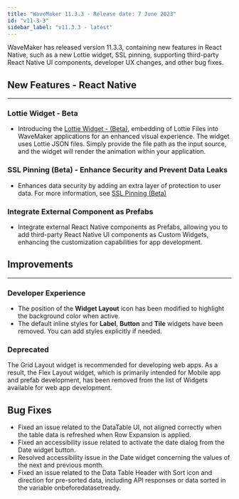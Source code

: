 ```yaml
---
title: "WaveMaker 11.3.3 - Release date: 7 June 2023"
id: "v11-3-3"
sidebar_label: "v11.3.3 - latest"
---
```


WaveMaker has released version 11.3.3, containing new features in React Native, such as a new Lottie widget, SSL pinning, supporting third-party React Native UI components, developer UX changes, and other bug fixes. 

## New Features - React Native

---

### Lottie Widget - Beta

- Introducing the [Lottie Widget - (Beta)](/learn/app-development/widgets/basic/lottie), embedding of Lottie Files into WaveMaker applications for an enhanced visual experience. The widget uses Lottie JSON files. Simply provide the file path as the input source, and the widget will render the animation within your application. 

### SSL Pinning (Beta) - Enhance Security and Prevent Data Leaks

- Enhances data security by adding an extra layer of protection to user data. For more information, see [SSL Pinning (Beta)](/learn/react-native/ssl-pinning)

### Integrate External Component as Prefabs

- Integrate external React Native components as Prefabs, allowing you to add third-party React Native UI components as Custom Widgets, enhancing the  customization capabilities for app development.

## Improvements

---

### Developer Experience

- The position of the **Widget Layout** icon has been modified to highlight the background color when active.
- The default inline styles for **Label**, **Button** and **Tile** widgets have been removed. You can add styles explicitly if needed.

### Deprecated

The Grid Layout widget is recommended for developing web apps. As a result, the Flex Layout widget, which is primarily intended for Mobile app and prefab development, has been removed from the list of Widgets available for web app development.

## Bug Fixes

- Fixed an issue related to the DataTable UI, not aligned correctly when the table data is refreshed when Row Expansion is applied.
- Fixed an accessibility issue related to activate the date dialog from the Date widget button.
- Resolved accessibility issue in the Date widget concerning the values of the next and previous month.
- Fixed an issue related to the Data Table Header with Sort icon and direction for pre-sorted data, including API responses or data sorted in the variable onbeforedatasetready.






